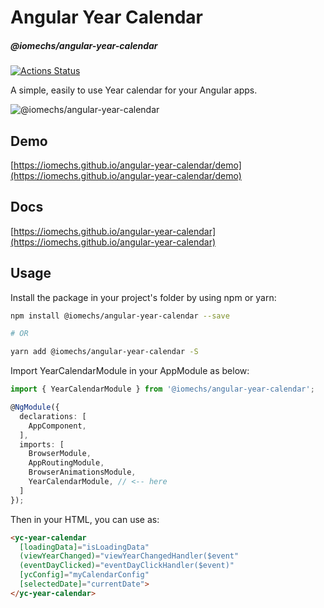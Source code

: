 # Angular Year Calendar
##### @iomechs/angular-year-calendar

[![Actions Status](https://github.com/iomechs/angular-year-calendar/workflows/CI/badge.svg)](https://github.com/iomechs/angular-year-calendar/actions)


A simple, easily to use Year calendar for your Angular apps.

![@iomechs/angular-year-calendar](https://i.imgur.com/IS6Sn66.gif)


## Demo

[https://iomechs.github.io/angular-year-calendar/demo](https://iomechs.github.io/angular-year-calendar/demo)

## Docs

[https://iomechs.github.io/angular-year-calendar](https://iomechs.github.io/angular-year-calendar)

## Usage

Install the package in your project's folder by using npm or yarn:
```bash
npm install @iomechs/angular-year-calendar --save

# OR

yarn add @iomechs/angular-year-calendar -S
```

Import YearCalendarModule in your AppModule as below:

```typescript
import { YearCalendarModule } from '@iomechs/angular-year-calendar';

@NgModule({
  declarations: [
    AppComponent,
  ],
  imports: [
    BrowserModule,
    AppRoutingModule,
    BrowserAnimationsModule,
    YearCalendarModule, // <-- here
  ]
});
```

Then in your HTML, you can use as:
```html
<yc-year-calendar
  [loadingData]="isLoadingData"
  (viewYearChanged)="viewYearChangedHandler($event"
  (eventDayClicked)="eventDayClickHandler($event)"
  [ycConfig]="myCalendarConfig"
  [selectedDate]="currentDate">
</yc-year-calendar>
```
